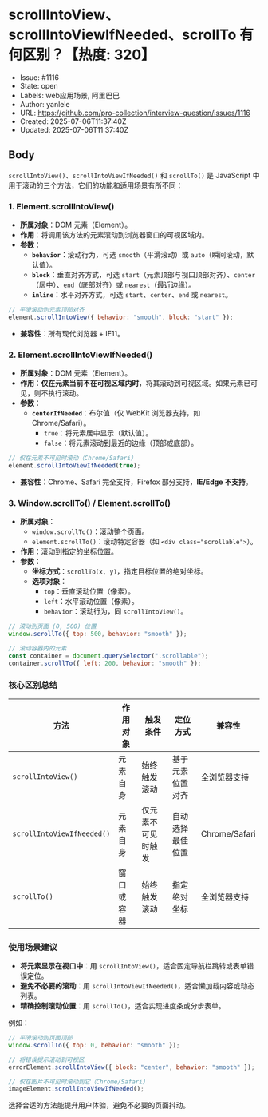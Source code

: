 # scrollIntoView、scrollIntoViewIfNeeded、scrollTo 有何区别？【热度: 320】

- Issue: #1116
- State: open
- Labels: web应用场景, 阿里巴巴
- Author: yanlele
- URL: https://github.com/pro-collection/interview-question/issues/1116
- Created: 2025-07-06T11:37:40Z
- Updated: 2025-07-06T11:37:40Z

## Body

`scrollIntoView()`、`scrollIntoViewIfNeeded()` 和 `scrollTo()` 是 JavaScript 中用于滚动的三个方法，它们的功能和适用场景有所不同：

### **1. Element.scrollIntoView()**

- **所属对象**：DOM 元素（Element）。
- **作用**：将调用该方法的元素滚动到浏览器窗口的可视区域内。
- **参数**：
  - **`behavior`**：滚动行为，可选 `smooth`（平滑滚动）或 `auto`（瞬间滚动，默认值）。
  - **`block`**：垂直对齐方式，可选 `start`（元素顶部与视口顶部对齐）、`center`（居中）、`end`（底部对齐）或 `nearest`（最近边缘）。
  - **`inline`**：水平对齐方式，可选 `start`、`center`、`end` 或 `nearest`。

```javascript
// 平滑滚动到元素顶部对齐
element.scrollIntoView({ behavior: "smooth", block: "start" });
```

- **兼容性**：所有现代浏览器 + IE11。

### **2. Element.scrollIntoViewIfNeeded()**

- **所属对象**：DOM 元素（Element）。
- **作用**：**仅在元素当前不在可视区域内时**，将其滚动到可视区域。如果元素已可见，则不执行滚动。
- **参数**：
  - **`centerIfNeeded`**：布尔值（仅 WebKit 浏览器支持，如 Chrome/Safari）。
    - `true`：将元素居中显示（默认值）。
    - `false`：将元素滚动到最近的边缘（顶部或底部）。

```javascript
// 仅在元素不可见时滚动（Chrome/Safari）
element.scrollIntoViewIfNeeded(true);
```

- **兼容性**：Chrome、Safari 完全支持，Firefox 部分支持，**IE/Edge 不支持**。

### **3. Window.scrollTo() / Element.scrollTo()**

- **所属对象**：
  - `window.scrollTo()`：滚动整个页面。
  - `element.scrollTo()`：滚动特定容器（如 `<div class="scrollable">`）。
- **作用**：滚动到指定的坐标位置。
- **参数**：
  - **坐标方式**：`scrollTo(x, y)`，指定目标位置的绝对坐标。
  - **选项对象**：
    - `top`：垂直滚动位置（像素）。
    - `left`：水平滚动位置（像素）。
    - `behavior`：滚动行为，同 `scrollIntoView()`。

```javascript
// 滚动到页面 (0, 500) 位置
window.scrollTo({ top: 500, behavior: "smooth" });

// 滚动容器内的元素
const container = document.querySelector(".scrollable");
container.scrollTo({ left: 200, behavior: "smooth" });
```

### **核心区别总结**

| 方法                       | 作用对象   | 触发条件           | 定位方式         | 兼容性        |
| -------------------------- | ---------- | ------------------ | ---------------- | ------------- |
| `scrollIntoView()`         | 元素自身   | 始终触发滚动       | 基于元素位置对齐 | 全浏览器支持  |
| `scrollIntoViewIfNeeded()` | 元素自身   | 仅元素不可见时触发 | 自动选择最佳位置 | Chrome/Safari |
| `scrollTo()`               | 窗口或容器 | 始终触发滚动       | 指定绝对坐标     | 全浏览器支持  |

### **使用场景建议**

- **将元素显示在视口中**：用 `scrollIntoView()`，适合固定导航栏跳转或表单错误定位。
- **避免不必要的滚动**：用 `scrollIntoViewIfNeeded()`，适合懒加载内容或动态列表。
- **精确控制滚动位置**：用 `scrollTo()`，适合实现进度条或分步表单。

例如：

```javascript
// 平滑滚动到页面顶部
window.scrollTo({ top: 0, behavior: "smooth" });

// 将错误提示滚动到可视区
errorElement.scrollIntoView({ block: "center", behavior: "smooth" });

// 仅在图片不可见时滚动到它（Chrome/Safari）
imageElement.scrollIntoViewIfNeeded();
```

选择合适的方法能提升用户体验，避免不必要的页面抖动。

